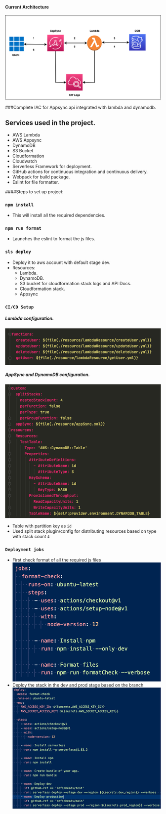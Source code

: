 #### Current Architecture
![Appsync](./img/Flow.png?raw=true)

###Complete IAC for Appsync api integrated with lambda and dynamodb.

## Services used in the project.
  - AWS Lambda
  - AWS Appsync
  - DynamoDB
  - S3 Bucket
  - Cloudformation
  - Cloudwatch
  - Serverless Framework for deployment.
  - GitHub actions for continuous integration and continuous delivery.
  - Webpack for build package.
  - Eslint for file formatter.

####Steps to set up project:

### `npm install`
 - This will install all the required dependencies.

### `npm run format`
 - Launches the eslint to format the js files.

### `sls deploy`
 - Deploy it to aws account with default stage dev.
 - Resources:
    - Lambda.
    - DynamoDB.
    - S3 bucket for cloudformation stack logs and API Docs.
    - Cloudformation stack.
    - Appsync
    
### `CI/CD Setup`
##### Lambda configuration.
![functions](./img/functions.png?raw=true)

##### AppSync and DynamoDB configuration.
![functions](./img/appsync.png?raw=true)
  - Table with partition key as `id`
  - Used split stack plugin/config for distributing resources based on type with stack count `4`
 
### `Deployment jobs`
 - First check format of all the required js files
![format](./img/format.png?raw=true)
 - Deploy the stack in the dev and prod stage based on the branch
![deploy](./img/deploy.png?raw=true)


